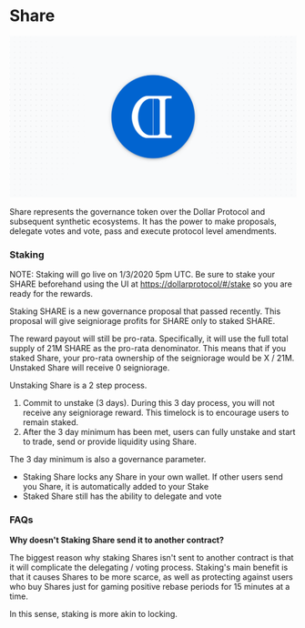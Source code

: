 # Share

![](../.gitbook/assets/share_bg.png)

Share represents the governance token over the Dollar Protocol and subsequent synthetic ecosystems. It has the power to make proposals, delegate votes and vote, pass and execute protocol level amendments.

### Staking

NOTE: Staking will go live on 1/3/2020 5pm UTC. Be sure to stake your SHARE beforehand using the UI at [https://dollarprotocol/\#/stake](https://www.dollarprotocol/#/stake) so you are ready for the rewards.

Staking SHARE is a new governance proposal that passed recently. This proposal will give seigniorage profits for SHARE only to staked SHARE. 

The reward payout will still be pro-rata. Specifically, it will use the full total supply of 21M SHARE as the pro-rata denominator. This means that if you staked Share, your pro-rata ownership of the seigniorage would be X / 21M. Unstaked Share will receive 0 seigniorage.

Unstaking Share is a 2 step process.

1. Commit to unstake \(3 days\). During this 3 day process, you will not receive any seigniorage reward. This timelock is to encourage users to remain staked.
2. After the 3 day minimum has been met, users can fully unstake and start to trade, send or provide liquidity using Share.

The 3 day minimum is also a governance parameter.

* Staking Share locks any Share in your own wallet. If other users send you Share, it is automatically added to your Stake
* Staked Share still has the ability to delegate and vote

### FAQs

**Why doesn't Staking Share send it to another contract?**

The biggest reason why staking Shares isn't sent to another contract is that it will complicate the delegating / voting process. Staking's main benefit is that it causes Shares to be more scarce, as well as protecting against users who buy Shares just for gaming positive rebase periods for 15 minutes at a time.

In this sense, staking is more akin to locking.

